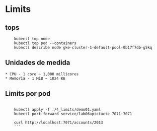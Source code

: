 # Limits

## tops
``` 
    kubectl top node
    kubectl top pod --containers
    kubectl describe node gke-cluster-1-default-pool-0b17f7db-g5kq
```
## Unidades de medida

    * CPU - 1 core ~ 1,000 millicores
    * Memoria - 1 MiB ~ 1024 KB

## Limits por pod
```
    
    kubectl apply -f ./4_limits/demo01.yaml
    kubectl port-forward service/lab06apictacte 7071:7071

    curl http://localhost:7071/accounts/2013
    ```